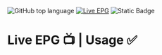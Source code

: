 ![GitHub top language](https://img.shields.io/github/languages/top/didikg/TV1)
[![Live EPG](https://github.com/didikg/TV1/actions/workflows/livexml.yml/badge.svg)](https://github.com/didikg/TV1/actions/workflows/livexml.yml)
![Static Badge](https://img.shields.io/badge/Live-EPG-red)

# Live EPG 📺 | Usage ✅
